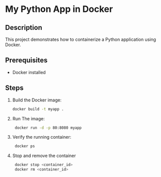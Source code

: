 # My Python App in Docker

## Description
This project demonstrates how to containerize a Python application using Docker.

## Prerequisites
- Docker installed

## Steps
1. Build the Docker image:
   ```sh
   docker build -t myapp .

2. Run The image:
   ```sh
    docker run -d -p 80:8080 myapp

3. Verify the running container:
   ```sh
    docker ps

4. Stop and remove the container
   ```sh
    docker stop <container_id>
    docker rm <container_id>